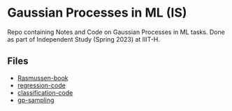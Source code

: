 # Gaussian Processes in ML (IS)

Repo containing Notes and Code on Gaussian Processes in ML tasks. Done as part of Independent Study (Spring 2023) at IIIT-H.

## Files

- [Rasmussen-book](RW.pdf)
- [regression-code](regression.ipynb)
- [classification-code](classification.ipynb)
- [gp-sampling](Untitled.ipynb)
